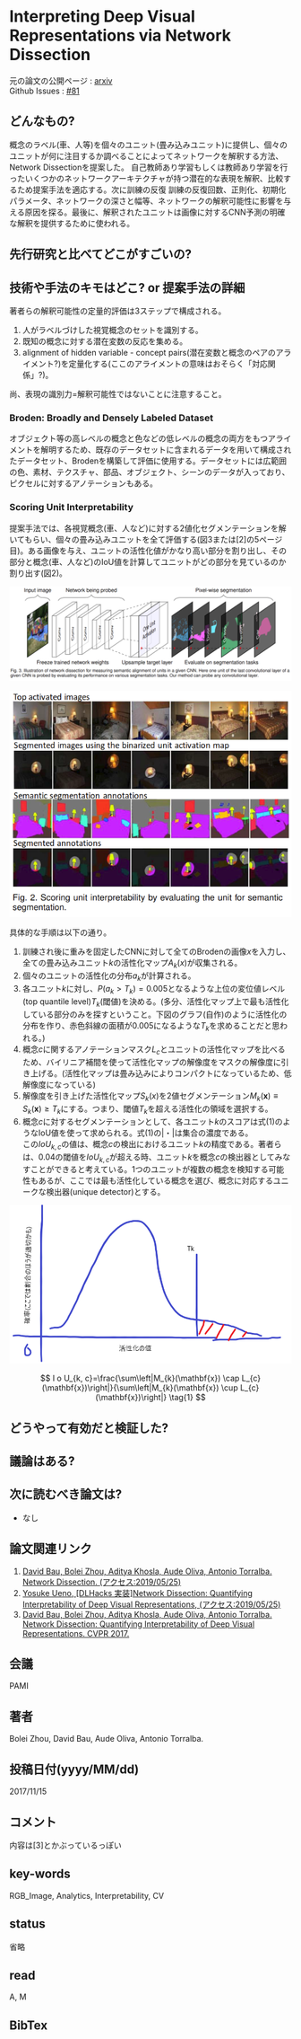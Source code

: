 # Interpreting Deep Visual Representations via Network Dissection

元の論文の公開ページ : [arxiv](https://arxiv.org/abs/1711.05611)  
Github Issues : [#81](https://github.com/Obarads/obarads.github.io/issues/81)

## どんなもの?
概念のラベル(車、人等)を個々のユニット(畳み込みユニット)に提供し、個々のユニットが何に注目するか調べることによってネットワークを解釈する方法、Network Dissectionを提案した。
自己教師あり学習もしくは教師あり学習を行ったいくつかのネットワークアーキテクチャが持つ潜在的な表現を解釈、比較するため提案手法を適応する。次に訓練の反復  訓練の反復回数、正則化、初期化パラメータ、ネットワークの深さと幅等、ネットワークの解釈可能性に影響を与える原因を探る。最後に、解釈されたユニットは画像に対するCNN予測の明確な解釈を提供するために使われる。

## 先行研究と比べてどこがすごいの?

## 技術や手法のキモはどこ? or 提案手法の詳細
著者らの解釈可能性の定量的評価は3ステップで構成される。

1. 人がラベルづけした視覚概念のセットを識別する。
2. 既知の概念に対する潜在変数の反応を集める。
3. alignment of hidden variable - concept pairs(潜在変数と概念のペアのアライメント?)を定量化する(ここのアライメントの意味はおそらく「対応関係」?)。

尚、表現の識別力=解釈可能性ではないことに注意すること。

### Broden: Broadly and Densely Labeled Dataset
オブジェクト等の高レベルの概念と色などの低レベルの概念の両方をもつアライメントを解明するため、既存のデータセットに含まれるデータを用いて構成されたデータセット、Brodenを構築して評価に使用する。データセットには広範囲の色、素材、テクスチャ、部品、オブジェクト、シーンのデータが入っており、ピクセルに対するアノテーションもある。

### Scoring Unit Interpretability
提案手法では、各視覚概念(車、人など)に対する2値化セグメンテーションを解いてもらい、個々の畳み込みユニットを全て評価する(図3または[2]の5ページ目)。ある画像を与え、ユニットの活性化値がかなり高い部分を割り出し、その部分と概念(車、人など)のIoU値を計算してユニットがどの部分を見ているのか割り出す(図2)。

![fig3](img/IDVRvND/fig3.png)

![fig2](img/IDVRvND/fig2.png)

具体的な手順は以下の通り。

1. 訓練され後に重みを固定したCNNに対して全てのBrodenの画像$x$を入力し、全ての畳み込みユニット$k$の活性化マップ$A_ k(x)$が収集される。
2. 個々のユニットの活性化の分布$a_ k$が計算される。
3. 各ユニット$k$に対し、$P(a_ k>T_ k)=0.005$となるような上位の変位値レベル(top quantile level)$T_ k$(閾値)を決める。(多分、活性化マップ上で最も活性化している部分のみを探すということ。下図のグラフ(自作)のように活性化の分布を作り、赤色斜線の面積が0.005になるような$T_ k$を求めることだと思われる。)
4. 概念$c$に関するアノテーションマスク$L_ c$とユニットの活性化マップを比べるため、バイリニア補間を使って活性化マップの解像度をマスクの解像度に引き上げる。(活性化マップは畳み込みによりコンパクトになっているため、低解像度になっている)
5. 解像度を引き上げた活性化マップ$S_ k(x)$を2値セグメンテーション$M_ {k}(\mathbf{x}) \equiv S_ {k}(\mathbf{x}) \geq T_ {k}$にする。つまり、閾値$T_ k$を超える活性化の領域を選択する。
6. 概念$c$に対するセグメンテーションとして、各ユニット$k$のスコアは式(1)のようなIoU値を使って求められる。式(1)の|・|は集合の濃度である。  
この$IoU_ {k,c}$の値は、概念$c$の検出におけるユニット$k$の精度である。著者らは、0.04の閾値を$IoU_ {k,c}$が超える時、ユニット$k$を概念$c$の検出器としてみなすことができると考えている。1つのユニットが複数の概念を検知する可能性もあるが、ここでは最も活性化している概念を選び、概念に対応するユニークな検出器(unique detector)とする。

![dist1](img/IDVRvND/dist1.png)

$$
I o U_{k, c}=\frac{\sum\left|M_{k}(\mathbf{x}) \cap L_{c}(\mathbf{x})\right|}{\sum\left|M_{k}(\mathbf{x}) \cup L_{c}(\mathbf{x})\right|} \tag{1}
$$

## どうやって有効だと検証した?

## 議論はある?

## 次に読むべき論文は?
- なし

## 論文関連リンク
1. [David Bau, Bolei Zhou, Aditya Khosla, Aude Oliva, Antonio Torralba. Network Dissection. (アクセス:2019/05/25)](http://netdissect.csail.mit.edu/)
2. [Yosuke Ueno, [DLHacks 実装]Network Dissection: Quantifying Interpretability of Deep Visual Representations, (アクセス:2019/05/25)](https://www.slideshare.net/DeepLearningJP2016/dlhacks-network-dissection-quantifying-interpretability-of-deep-visual-representations-81369206)
3. [David Bau, Bolei Zhou, Aditya Khosla, Aude Oliva, Antonio Torralba. Network Dissection:
Quantifying Interpretability of Deep Visual Representations. CVPR 2017.](http://netdissect.csail.mit.edu/final-network-dissection.pdf)

## 会議
PAMI

## 著者
Bolei Zhou, David Bau, Aude Oliva, Antonio Torralba.

## 投稿日付(yyyy/MM/dd)
2017/11/15

## コメント
内容は[3]とかぶっているっぽい

## key-words
RGB_Image, Analytics, Interpretability, CV

## status
省略

## read
A, M

## BibTex
